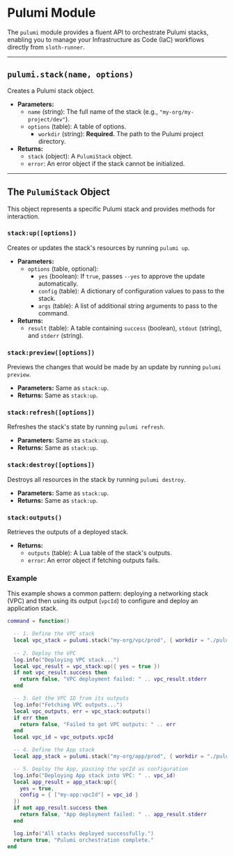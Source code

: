 # Pulumi Module

The `pulumi` module provides a fluent API to orchestrate Pulumi stacks, enabling you to manage your Infrastructure as Code (IaC) workflows directly from `sloth-runner`.

---

## `pulumi.stack(name, options)`

Creates a Pulumi stack object.

*   **Parameters:**
    *   `name` (string): The full name of the stack (e.g., `"my-org/my-project/dev"`).
    *   `options` (table): A table of options.
        *   `workdir` (string): **Required.** The path to the Pulumi project directory.
*   **Returns:**
    *   `stack` (object): A `PulumiStack` object.
    *   `error`: An error object if the stack cannot be initialized.

---

## The `PulumiStack` Object

This object represents a specific Pulumi stack and provides methods for interaction.

### `stack:up([options])`

Creates or updates the stack's resources by running `pulumi up`.

*   **Parameters:**
    *   `options` (table, optional):
        *   `yes` (boolean): If `true`, passes `--yes` to approve the update automatically.
        *   `config` (table): A dictionary of configuration values to pass to the stack.
        *   `args` (table): A list of additional string arguments to pass to the command.
*   **Returns:**
    *   `result` (table): A table containing `success` (boolean), `stdout` (string), and `stderr` (string).

### `stack:preview([options])`

Previews the changes that would be made by an update by running `pulumi preview`.

*   **Parameters:** Same as `stack:up`.
*   **Returns:** Same as `stack:up`.

### `stack:refresh([options])`

Refreshes the stack's state by running `pulumi refresh`.

*   **Parameters:** Same as `stack:up`.
*   **Returns:** Same as `stack:up`.

### `stack:destroy([options])`

Destroys all resources in the stack by running `pulumi destroy`.

*   **Parameters:** Same as `stack:up`.
*   **Returns:** Same as `stack:up`.

### `stack:outputs()`

Retrieves the outputs of a deployed stack.

*   **Returns:**
    *   `outputs` (table): A Lua table of the stack's outputs.
    *   `error`: An error object if fetching outputs fails.

### Example

This example shows a common pattern: deploying a networking stack (VPC) and then using its output (`vpcId`) to configure and deploy an application stack.

```lua
command = function()

  -- 1. Define the VPC stack
  local vpc_stack = pulumi.stack("my-org/vpc/prod", { workdir = "./pulumi/vpc" })
  
  -- 2. Deploy the VPC
  log.info("Deploying VPC stack...")
  local vpc_result = vpc_stack:up({ yes = true })
  if not vpc_result.success then
    return false, "VPC deployment failed: " .. vpc_result.stderr
  end

  -- 3. Get the VPC ID from its outputs
  log.info("Fetching VPC outputs...")
  local vpc_outputs, err = vpc_stack:outputs()
  if err then
    return false, "Failed to get VPC outputs: " .. err
  end
  local vpc_id = vpc_outputs.vpcId

  -- 4. Define the App stack
  local app_stack = pulumi.stack("my-org/app/prod", { workdir = "./pulumi/app" })

  -- 5. Deploy the App, passing the vpcId as configuration
  log.info("Deploying App stack into VPC: " .. vpc_id)
  local app_result = app_stack:up({
    yes = true,
    config = { ["my-app:vpcId"] = vpc_id }
  })
  if not app_result.success then
    return false, "App deployment failed: " .. app_result.stderr
  end

  log.info("All stacks deployed successfully.")
  return true, "Pulumi orchestration complete."
end
```
